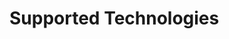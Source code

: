 # Supported Technologies

#### &#x20;<a href="#supported-node-architecture" id="supported-node-architecture"></a>
